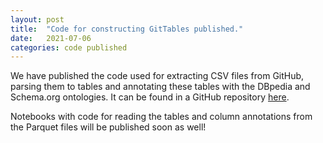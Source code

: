```yaml
---
layout: post
title:  "Code for constructing GitTables published."
date:   2021-07-06
categories: code published
---
```


We have published the code used for extracting CSV files from GitHub, parsing them to tables and annotating these tables with the DBpedia and Schema.org ontologies. It can be found in a GitHub repository [here](https://github.com/madelonhulsebos/gittables).

Notebooks with code for reading the tables and column annotations from the Parquet files will be published soon as well!
